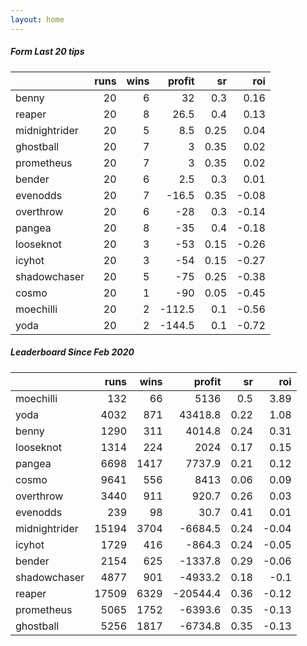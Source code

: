 ```yaml
---   
layout: home   
---   
```



##### Form Last 20 tips   

|               |   runs |   wins |   profit |   sr |   roi |
|:--------------|-------:|-------:|---------:|-----:|------:|
| benny         |     20 |      6 |     32   | 0.3  |  0.16 |
| reaper        |     20 |      8 |     26.5 | 0.4  |  0.13 |
| midnightrider |     20 |      5 |      8.5 | 0.25 |  0.04 |
| ghostball     |     20 |      7 |      3   | 0.35 |  0.02 |
| prometheus    |     20 |      7 |      3   | 0.35 |  0.02 |
| bender        |     20 |      6 |      2.5 | 0.3  |  0.01 |
| evenodds      |     20 |      7 |    -16.5 | 0.35 | -0.08 |
| overthrow     |     20 |      6 |    -28   | 0.3  | -0.14 |
| pangea        |     20 |      8 |    -35   | 0.4  | -0.18 |
| looseknot     |     20 |      3 |    -53   | 0.15 | -0.26 |
| icyhot        |     20 |      3 |    -54   | 0.15 | -0.27 |
| shadowchaser  |     20 |      5 |    -75   | 0.25 | -0.38 |
| cosmo         |     20 |      1 |    -90   | 0.05 | -0.45 |
| moechilli     |     20 |      2 |   -112.5 | 0.1  | -0.56 |
| yoda          |     20 |      2 |   -144.5 | 0.1  | -0.72 |

##### Leaderboard Since Feb 2020   

|               |   runs |   wins |   profit |   sr |   roi |
|:--------------|-------:|-------:|---------:|-----:|------:|
| moechilli     |    132 |     66 |   5136   | 0.5  |  3.89 |
| yoda          |   4032 |    871 |  43418.8 | 0.22 |  1.08 |
| benny         |   1290 |    311 |   4014.8 | 0.24 |  0.31 |
| looseknot     |   1314 |    224 |   2024   | 0.17 |  0.15 |
| pangea        |   6698 |   1417 |   7737.9 | 0.21 |  0.12 |
| cosmo         |   9641 |    556 |   8413   | 0.06 |  0.09 |
| overthrow     |   3440 |    911 |    920.7 | 0.26 |  0.03 |
| evenodds      |    239 |     98 |     30.7 | 0.41 |  0.01 |
| midnightrider |  15194 |   3704 |  -6684.5 | 0.24 | -0.04 |
| icyhot        |   1729 |    416 |   -864.3 | 0.24 | -0.05 |
| bender        |   2154 |    625 |  -1337.8 | 0.29 | -0.06 |
| shadowchaser  |   4877 |    901 |  -4933.2 | 0.18 | -0.1  |
| reaper        |  17509 |   6329 | -20544.4 | 0.36 | -0.12 |
| prometheus    |   5065 |   1752 |  -6393.6 | 0.35 | -0.13 |
| ghostball     |   5256 |   1817 |  -6734.8 | 0.35 | -0.13 |